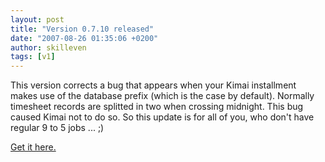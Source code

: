 ```yaml
---
layout: post
title: "Version 0.7.10 released"
date: "2007-08-26 01:35:06 +0200"
author: skilleven
tags: [v1]
---
```


This version corrects a bug that appears when your Kimai installment makes use of the database prefix (which is the case by default).
Normally timesheet records are splitted in two when crossing midnight.
This bug caused Kimai not to do so. So this update is for all of you, who don't have regular 9 to 5 jobs ... ;)

[Get it here.](/download/)
